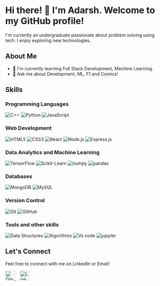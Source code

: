 # Hi there! 👋 I'm Adarsh. Welcome to my GitHub profile!

 I'm currently an undergraduate passionate about problem solving using tech. I enjoy exploring new technologies.

## About Me

- 🌱 I'm currently learning Full Stack Development, Machine Learning.
- 💬 Ask me about Development, ML, F1 and Comics!

  
## Skills

### Programming Languages
![C++](https://img.shields.io/badge/-C++-purple)
![Python](https://img.shields.io/badge/-Python-blue)
![JavaScript](https://img.shields.io/badge/-JavaScript-yellow)

### Web Development
![HTML5](https://img.shields.io/badge/-HTML5-red)
![CSS3](https://img.shields.io/badge/-CSS3-blue)
![React](https://img.shields.io/badge/-React-blue)
![Node.js](https://img.shields.io/badge/-Node.js-green)
![Express.js](https://img.shields.io/badge/-Express.js-lightgrey)

### Data Analytics and Machine Learning

![TensorFlow](https://img.shields.io/badge/-TensorFlow-orange)
![Scikit-Learn](https://img.shields.io/badge/-Scikit--Learn-blue)
![numpy](https://img.shields.io/badge/-numpy-blue)
![pandas](https://img.shields.io/badge/-pandas-brightgreen)

### Databases
![MongoDB](https://img.shields.io/badge/-MongoDB-brightgreen)
![MySQL](https://img.shields.io/badge/-MySQL-blue)

### Version Control
![Git](https://img.shields.io/badge/-Git-red)
![GitHub](https://img.shields.io/badge/-GitHub-black)

### Tools and other skills

![Data Structures](https://img.shields.io/badge/-Data%20Structures-orange)
![Algorithms](https://img.shields.io/badge/-Algorithms-yellow)
![Vs code](https://img.shields.io/badge/-Vs%20code-blue)
![jupyter](https://img.shields.io/badge/-jupyter-orange)


## Let's Connect

Feel free to connect with me on LinkedIn or Email!

<div>
  <a href="mailto:youremail@gmail.com">
    <img src="https://img.icons8.com/fluency/48/000000/gmail-new.png" alt="Gmail" width="30"/>
  </a>
  &nbsp;&nbsp;
  <a href="https://www.linkedin.com/in/yourusername/">
    <img src="https://img.icons8.com/color/48/000000/linkedin.png" alt="LinkedIn" width="30"/>
  </a>
</div>





<!---
RajAdarsh2022/RajAdarsh2022 is a ✨ special ✨ repository because its `README.md` (this file) appears on your GitHub profile.
You can click the Preview link to take a look at your changes.
--->
